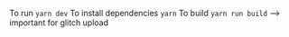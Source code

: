 To run `yarn dev`
To install dependencies `yarn`
To build `yarn run build` --> important for glitch upload
